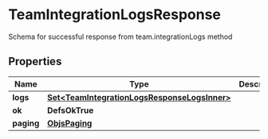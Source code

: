 

# TeamIntegrationLogsResponse

Schema for successful response from team.integrationLogs method

## Properties

| Name | Type | Description | Notes |
|------------ | ------------- | ------------- | -------------|
|**logs** | [**Set&lt;TeamIntegrationLogsResponseLogsInner&gt;**](TeamIntegrationLogsResponseLogsInner.md) |  |  |
|**ok** | **DefsOkTrue** |  |  |
|**paging** | [**ObjsPaging**](ObjsPaging.md) |  |  |



